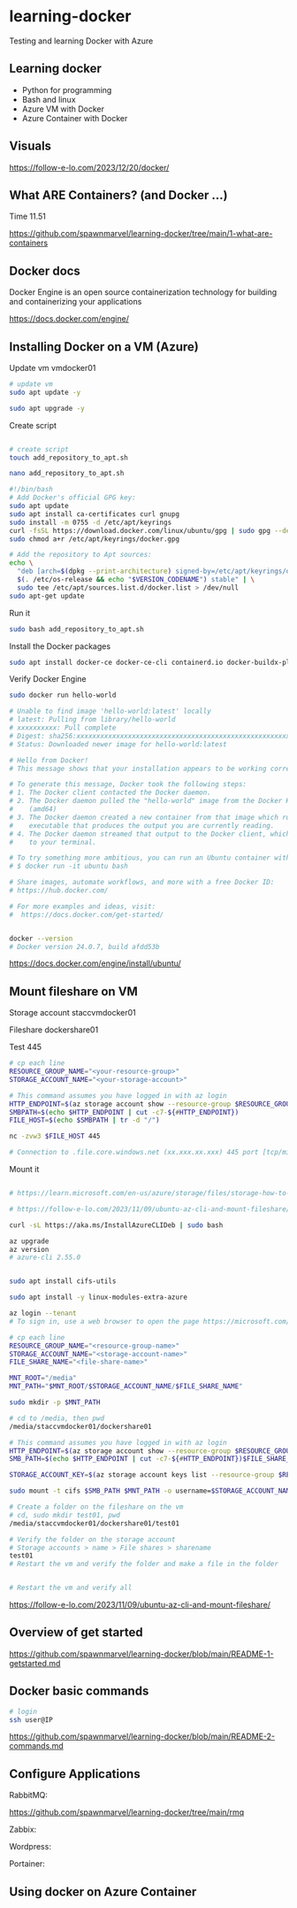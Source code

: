 # learning-docker
Testing and learning Docker with Azure

## Learning docker

* Python for programming
* Bash and linux
* Azure VM with Docker
* Azure Container with Docker

## Visuals

https://follow-e-lo.com/2023/12/20/docker/

## What ARE Containers? (and Docker ...)

Time 11.51

https://github.com/spawnmarvel/learning-docker/tree/main/1-what-are-containers

## Docker docs

Docker Engine is an open source containerization technology for building and containerizing your applications

https://docs.docker.com/engine/

## Installing Docker on a VM (Azure)

Update vm vmdocker01

```bash
# update vm
sudo apt update -y

sudo apt upgrade -y

```
Create script

```bash

# create script
touch add_repository_to_apt.sh

nano add_repository_to_apt.sh

#!/bin/bash
# Add Docker's official GPG key:
sudo apt update
sudo apt install ca-certificates curl gnupg
sudo install -m 0755 -d /etc/apt/keyrings
curl -fsSL https://download.docker.com/linux/ubuntu/gpg | sudo gpg --dearmor -o /etc/apt/keyrings/docker.gpg
sudo chmod a+r /etc/apt/keyrings/docker.gpg

# Add the repository to Apt sources:
echo \
  "deb [arch=$(dpkg --print-architecture) signed-by=/etc/apt/keyrings/docker.gpg] https://download.docker.com/linux/ubuntu \
  $(. /etc/os-release && echo "$VERSION_CODENAME") stable" | \
  sudo tee /etc/apt/sources.list.d/docker.list > /dev/null
sudo apt-get update

```
Run it
```bash
sudo bash add_repository_to_apt.sh

```

Install the Docker packages

```bash
sudo apt install docker-ce docker-ce-cli containerd.io docker-buildx-plugin docker-compose-plugin
```

Verify Docker Engine
```bash
sudo docker run hello-world

# Unable to find image 'hello-world:latest' locally
# latest: Pulling from library/hello-world
# xxxxxxxxxx: Pull complete
# Digest: sha256:xxxxxxxxxxxxxxxxxxxxxxxxxxxxxxxxxxxxxxxxxxxxxxxxxxxxxxx
# Status: Downloaded newer image for hello-world:latest

# Hello from Docker!
# This message shows that your installation appears to be working correctly.

# To generate this message, Docker took the following steps:
# 1. The Docker client contacted the Docker daemon.
# 2. The Docker daemon pulled the "hello-world" image from the Docker Hub.
#    (amd64)
# 3. The Docker daemon created a new container from that image which runs the
#    executable that produces the output you are currently reading.
# 4. The Docker daemon streamed that output to the Docker client, which sent it
#    to your terminal.

# To try something more ambitious, you can run an Ubuntu container with:
# $ docker run -it ubuntu bash

# Share images, automate workflows, and more with a free Docker ID:
# https://hub.docker.com/

# For more examples and ideas, visit:
#  https://docs.docker.com/get-started/


docker --version
# Docker version 24.0.7, build afdd53b
```

https://docs.docker.com/engine/install/ubuntu/


## Mount fileshare on VM

Storage account staccvmdocker01

Fileshare dockershare01

Test 445
```bash
# cp each line
RESOURCE_GROUP_NAME="<your-resource-group>"
STORAGE_ACCOUNT_NAME="<your-storage-account>"

# This command assumes you have logged in with az login
HTTP_ENDPOINT=$(az storage account show --resource-group $RESOURCE_GROUP_NAME --name $STORAGE_ACCOUNT_NAME --query "primaryEndpoints.file" --output tsv | tr -d '"')
SMBPATH=$(echo $HTTP_ENDPOINT | cut -c7-${#HTTP_ENDPOINT})
FILE_HOST=$(echo $SMBPATH | tr -d "/")

nc -zvw3 $FILE_HOST 445

# Connection to .file.core.windows.net (xx.xxx.xx.xxx) 445 port [tcp/microsoft-ds] succeeded!

```

Mount it

```bash

# https://learn.microsoft.com/en-us/azure/storage/files/storage-how-to-use-files-linux?tabs=Ubuntu%2Csmb311

# https://follow-e-lo.com/2023/11/09/ubuntu-az-cli-and-mount-fileshare/

curl -sL https://aka.ms/InstallAzureCLIDeb | sudo bash

az upgrade
az version
# azure-cli 2.55.0


sudo apt install cifs-utils

sudo apt install -y linux-modules-extra-azure

az login --tenant
# To sign in, use a web browser to open the page https://microsoft.com/devicelogin and enter the code

# cp each line
RESOURCE_GROUP_NAME="<resource-group-name>"
STORAGE_ACCOUNT_NAME="<storage-account-name>"
FILE_SHARE_NAME="<file-share-name>"

MNT_ROOT="/media"
MNT_PATH="$MNT_ROOT/$STORAGE_ACCOUNT_NAME/$FILE_SHARE_NAME"

sudo mkdir -p $MNT_PATH

# cd to /media, then pwd
/media/staccvmdocker01/dockershare01

# This command assumes you have logged in with az login
HTTP_ENDPOINT=$(az storage account show --resource-group $RESOURCE_GROUP_NAME --name $STORAGE_ACCOUNT_NAME --query "primaryEndpoints.file" --output tsv | tr -d '"')
SMB_PATH=$(echo $HTTP_ENDPOINT | cut -c7-${#HTTP_ENDPOINT})$FILE_SHARE_NAME

STORAGE_ACCOUNT_KEY=$(az storage account keys list --resource-group $RESOURCE_GROUP_NAME --account-name $STORAGE_ACCOUNT_NAME --query "[0].value" --output tsv | tr -d '"')

sudo mount -t cifs $SMB_PATH $MNT_PATH -o username=$STORAGE_ACCOUNT_NAME,password=$STORAGE_ACCOUNT_KEY,serverino,nosharesock,actimeo=30,mfsymlinks

# Create a folder on the fileshare on the vm
# cd, sudo mkdir test01, pwd
/media/staccvmdocker01/dockershare01/test01

# Verify the folder on the storage account
# Storage accounts > name > File shares > sharename
test01
# Restart the vm and verify the folder and make a file in the folder


# Restart the vm and verify all


```

https://follow-e-lo.com/2023/11/09/ubuntu-az-cli-and-mount-fileshare/


## Overview of get started

https://github.com/spawnmarvel/learning-docker/blob/main/README-1-getstarted.md


## Docker basic commands

```bash
# login
ssh user@IP

```
https://github.com/spawnmarvel/learning-docker/blob/main/README-2-commands.md

## Configure Applications

RabbitMQ:

https://github.com/spawnmarvel/learning-docker/tree/main/rmq

Zabbix:

Wordpress:

Portainer:

## Using docker on Azure Container

